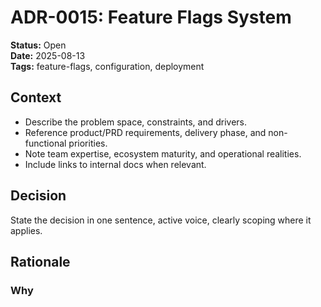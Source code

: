 # ADR-0015: Feature Flags System

**Status:** Open  
**Date:** 2025-08-13  
**Tags:** feature-flags, configuration, deployment

## Context

- Describe the problem space, constraints, and drivers.
- Reference product/PRD requirements, delivery phase, and non-functional priorities.
- Note team expertise, ecosystem maturity, and operational realities.
- Include links to internal docs when relevant.

## Decision

State the decision in one sentence, active voice, clearly scoping where it applies.

## Rationale

### Why <Title> (<Title>)

- **Pillar 1 (e.g., Stability and Support)**
  - Supporting detail 1
  - Supporting detail 2

- **Pillar 2 (e.g., Ecosystem Readiness)**
  - Supporting detail 1
  - Supporting detail 2

- **Pillar 3 (e.g., Team Proficiency and Velocity)**
  - Supporting detail 1
  - Supporting detail 2

- **Pillar 4 (e.g., Modern Features without migration burden)**
  - Supporting detail 1
  - Supporting detail 2

- **Pillar 5 (e.g., Risk Management)**
  - Supporting detail 1
  - Supporting detail 2

- **Pillar 6 (e.g., Upgrade Path Considerations)**
  - Supporting detail 1
  - Supporting detail 2

### Alternatives Considered

- **Alternative A**
  - Pros: …
  - Cons: …

- **Alternative B**
  - Pros: …
  - Cons: …

- **Alternative C**
  - Pros: …
  - Cons: …

## Consequences

- **Positive:**
  - …
  - …

- **Negative:**
  - …
  - …

- **Mitigation Strategies:**
  - …
  - …

## Revisit Trigger and Target Sprint

- **Revisit Trigger:**
  - Condition 1 (e.g., ecosystem certification, measurable benefit)
  - Condition 2 (e.g., scheduled upgrade window with regression capacity)

- **Target Sprint:**
  - Sprint N (or timeframe) for adoption/change

## Guardrails

- Maintain a compatibility matrix for critical dependencies.
- Keep build configurations centralized to ease future upgrades.
- Require performance and regression benchmarks for upgrades.
- Any additional policy/process controls specific to this decision.

## Links

- **Technology Landscape:**
- **Product/PRD:** [<relative link>](<relative link>)
- **Sprint Plan:**
- **Related ADRs:**
  - [ADR-0001](ADR-0001-java-17-runtime.md): Java 17 runtime (example)
  - [ADR-000Y](ADR-000Y-<title>.md): <title>
  - [ADR-000Z](ADR-000Z-<title>.md): <title>
